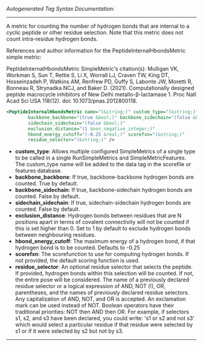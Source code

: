 <!-- THIS IS AN AUTOGENERATED FILE: Don't edit it directly, instead change the schema definition in the code itself. -->

_Autogenerated Tag Syntax Documentation:_

---
A metric for counting the number of hydrogen bonds that are internal to a cyclic peptide or other residue selection.  Note that this metric does not count intra-residue hydrogen bonds.

References and author information for the PeptideInternalHbondsMetric simple metric:

PeptideInternalHbondsMetric SimpleMetric's citation(s):
Mulligan VK, Workman S, Sun T, Rettie S, Li X, Worrall LJ, Craven TW, King DT, Hosseinzadeh P, Watkins AM, Renfrew PD, Guffy S, Labonte JW, Moretti R, Bonneau R, Strynadka NCJ, and Baker D.  (2021).  Computationally designed peptide macrocycle inhibitors of New Delhi metallo-β-lactamase 1.  Proc Natl Acad Sci USA 118(12).  doi: 10.1073/pnas.2012800118.

```xml
<PeptideInternalHbondsMetric name="(&string;)" custom_type="(&string;)"
        backbone_backbone="(true &bool;)" backbone_sidechain="(false &bool;)"
        sidechain_sidechain="(false &bool;)"
        exclusion_distance="(1 &non_negative_integer;)"
        hbond_energy_cutoff="(-0.25 &real;)" scorefxn="(&string;)"
        residue_selector="(&string;)" />
```

-   **custom_type**: Allows multiple configured SimpleMetrics of a single type to be called in a single RunSimpleMetrics and SimpleMetricFeatures. 
 The custom_type name will be added to the data tag in the scorefile or features database.
-   **backbone_backbone**: If true, backbone-backbone hydrogen bonds are counted.  True by default.
-   **backbone_sidechain**: If true, backbone-sidechain hydrogen bonds are counted.  False by default.
-   **sidechain_sidechain**: If true, sidechain-sidechain hydrogen bonds are counted.  False by default.
-   **exclusion_distance**: Hydrogen bonds between residues that are N positions apart in terms of covalent connectivity will not be counted if this is set higher than 0.  Set to 1 by default to exclude hydrogen bonds between neighbouring residues.
-   **hbond_energy_cutoff**: The maximum energy of a hydrogen bond, if that hydrogen bond is to be counted.  Defaults to -0.25
-   **scorefxn**: The scorefunction to use for computing hydrogen bonds.  If not provided, the default scoring function is used.
-   **residue_selector**: An optional residue selector that selects the peptide.  If provided, hydrogen bonds within this selection will be counted.  If not, the entire pose will be considered. The name of a previously declared residue selector or a logical expression of AND, NOT (!), OR, parentheses, and the names of previously declared residue selectors. Any capitalization of AND, NOT, and OR is accepted. An exclamation mark can be used instead of NOT. Boolean operators have their traditional priorities: NOT then AND then OR. For example, if selectors s1, s2, and s3 have been declared, you could write: 's1 or s2 and not s3' which would select a particular residue if that residue were selected by s1 or if it were selected by s2 but not by s3.

---
